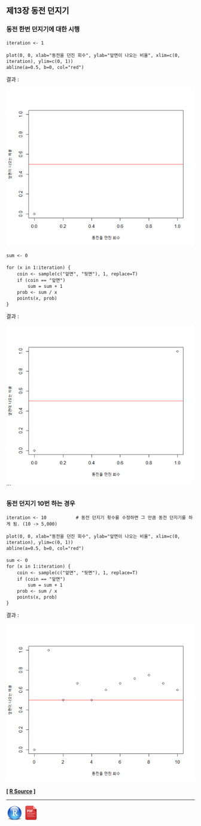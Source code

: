 ## 제13장 동전 던지기



### 동전 한번 던지기에 대한 시행

```{r}
iteration <- 1

plot(0, 0, xlab="동전을 던진 회수", ylab="앞면이 나오는 비율", xlim=c(0, iteration), ylim=c(0, 1)) 
abline(a=0.5, b=0, col="red")
```

결과 : 

![1570063272764](images/1570063272764.png)

```{r}
sum <- 0

for (x in 1:iteration) {
    coin <- sample(c("앞면", "뒷면"), 1, replace=T)
    if (coin == "앞면")
        sum = sum + 1 
    prob <- sum / x
    points(x, prob)
}
```

결과 : 

![1570063325926](images/1570063325926.png)```



### 동전 던지기 10번 하는 경우

```{r}
iteration <- 10           # 동전 던지기 횟수를 수정하면 그 만큼 동전 던지기를 하게 됨. (10 -> 5,000)

plot(0, 0, xlab="동전을 던진 회수", ylab="앞면이 나오는 비율", xlim=c(0, iteration), ylim=c(0, 1)) 
abline(a=0.5, b=0, col="red")

sum <- 0
for (x in 1:iteration) {
    coin <- sample(c("앞면", "뒷면"), 1, replace=T)
    if (coin == "앞면")
        sum = sum + 1 
    prob <- sum / x
    points(x, prob)
}
```

결과 :

![1570063350891](images/1570063350891.png)

**[ [R Source](source/ch_13_flipping_coins.R) ]**



------

 <img src="images/R.png" alt="R" style="zoom:80%;" /> <img src="images/pdf_image.png" alt="pdf_image" style="zoom:80%;" />